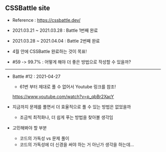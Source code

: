 ## CSSBattle site

- Reference : https://cssbattle.dev/

- 2021.03.21 ~ 2021.03.28 : Battle 1번째 완료 
- 2021.03.28 ~ 2021.04.04 : Battle 2번째 완료 

- 4월 안에 CSSBattle 완료하는 것이 목표!

- #59 -> 99.7% : 어떻게 해야 더 좋은 방법으로 작성할 수 있을까?

---

- Battle #12 : 2021-04-27

    - 61번 부터 제대로 풀 수 없어서 Youtube 링크를 참조!

    https://www.youtube.com/watch?v=p_qbBr2XacY

- 지금까지 문제를 풀면서 더 효율적으로 풀 수 있는 방법은 없었을까
    - 조금씩 최적화나, 더 쉽게 푸는 방법을 찾아볼 생각임


- 고민해봐야 할 부분 
    - 코드의 가독성 vs 문제 풀이 
    - 코드의 가독성에 더 신경을 써야 하는 거 아닌가 생각을 하는데...
